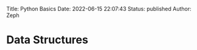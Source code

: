 Title: Python Basics
Date: 2022-06-15 22:07:43
Status: published
Author: Zeph


# Data Structures 

